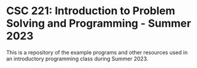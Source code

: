 # CSC 221: Introduction to Problem Solving and Programming - Summer 2023

This is a repository of the example programs and other resources used in an
introductory programming class during Summer 2023.
